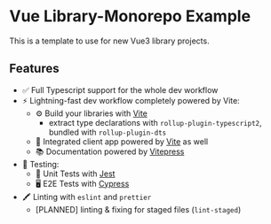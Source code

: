 # Vue Library-Monorepo Example

This is a template to use for new Vue3 library projects.

## Features

* ✅ Full Typescript support for the whole dev workflow
* ⚡️  Lightning-fast dev workflow completely powered by Vite:
  * ⚙️ Build your libraries with [Vite](https://github.com/vitejs/vite)
    * extract type declarations with `rollup-plugin-typescript2`, bundled with `rollup-plugin-dts`
  * 🏈 Integrated client app powered by [Vite](https://github.com/vitejs/vite) as well
  * 📚 Documentation powered by [Vitepress](https://vitepress.vuejs.org)
* 🧪 Testing:
  * 💊 Unit Tests with [Jest](https://www.jestjs.io)
  * 🖥 E2E Tests with [Cypress](https://www.cypress.io)
* 🖍 Linting with `eslint` and `prettier`
  * [PLANNED] linting & fixing for staged files (`lint-staged`)
